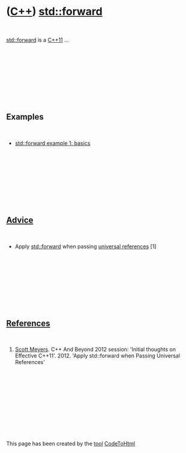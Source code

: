 
 

 

 

 

 

([C++](Cpp.md)) [std::forward](CppStdForward.md)
==================================================

 

[std::forward](CppStdForward.md) is a [C++11](Cpp11.md) ...

 

 

 

 

 

Examples
--------

 

-   [std::forward example 1: basics](CppStdForwardExample1.md)

 

 

 

 

 

[Advice](CppAdvice.md)
-----------------------

 

-   Apply [std::forward](CppStdForward.md) when passing [universal
    references](CppUniversalReference.md) \[1\]

 

 

 

 

 

[References](CppReferences.md)
-------------------------------

 

1.  [Scott Meyers](CppScottMeyers.md). C++ And Beyond 2012 session:
    'Initial thoughts on Effective C++11'. 2012. 'Apply std::forward
    when Passing Universal References'

 

 

 

 

 

 

This page has been created by the [tool](Tools.md)
[CodeToHtml](ToolCodeToHtml.md)
